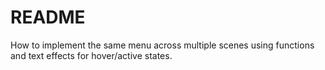 # README

How to implement the same menu across multiple scenes using functions and text effects for hover/active states.


